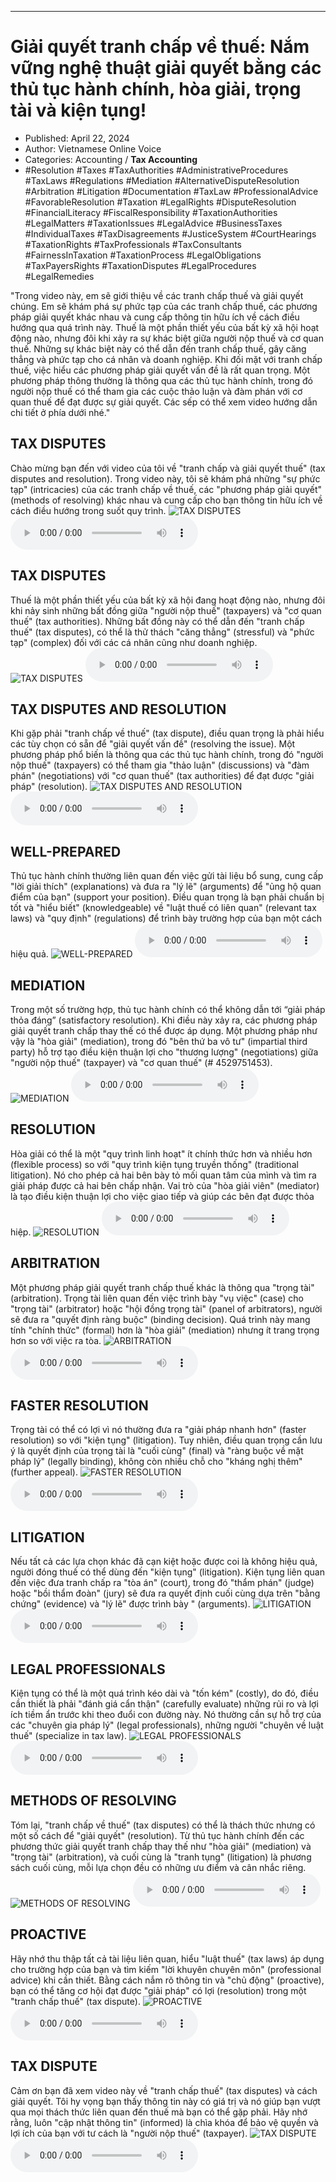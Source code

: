 
---

# Giải quyết tranh chấp về thuế: Nắm vững nghệ thuật giải quyết bằng các thủ tục hành chính, hòa giải, trọng tài và kiện tụng!

- Published: April 22, 2024
- Author: Vietnamese Online Voice
- Categories: Accounting / **Tax Accounting**
- #Resolution #Taxes #TaxAuthorities #AdministrativeProcedures #TaxLaws #Regulations #Mediation #AlternativeDisputeResolution #Arbitration #Litigation #Documentation #TaxLaw #ProfessionalAdvice #FavorableResolution #Taxation #LegalRights #DisputeResolution #FinancialLiteracy #FiscalResponsibility #TaxationAuthorities #LegalMatters #TaxationIssues #LegalAdvice #BusinessTaxes #IndividualTaxes #TaxDisagreements #JusticeSystem #CourtHearings #TaxationRights #TaxProfessionals #TaxConsultants #FairnessInTaxation #TaxationProcess #LegalObligations #TaxPayersRights #TaxationDisputes #LegalProcedures #LegalRemedies

"Trong video này, em sẽ giới thiệu về các tranh chấp thuế và giải quyết chúng. Em sẽ khám phá sự phức tạp của các tranh chấp thuế, các phương pháp giải quyết khác nhau và cung cấp thông tin hữu ích về cách điều hướng qua quá trình này. Thuế là một phần thiết yếu của bất kỳ xã hội hoạt động nào, nhưng đôi khi xảy ra sự khác biệt giữa người nộp thuế và cơ quan thuế. Những sự khác biệt này có thể dẫn đến tranh chấp thuế, gây căng thẳng và phức tạp cho cá nhân và doanh nghiệp. Khi đối mặt với tranh chấp thuế, việc hiểu các phương pháp giải quyết vấn đề là rất quan trọng. Một phương pháp thông thường là thông qua các thủ tục hành chính, trong đó người nộp thuế có thể tham gia các cuộc thảo luận và đàm phán với cơ quan thuế để đạt được sự giải quyết. Các sếp có thể xem video hướng dẫn chi tiết ở phía dưới nhé."


## TAX DISPUTES

Chào mừng bạn đến với video của tôi về "tranh chấp và giải quyết thuế" (tax disputes and resolution). Trong video này, tôi sẽ khám phá những "sự phức tạp" (intricacies) của các tranh chấp về thuế, các "phương pháp giải quyết" (methods of resolving) khác nhau và cung cấp cho bạn thông tin hữu ích về cách điều hướng trong suốt quy trình.
![TAX DISPUTES](https://http-archiver-apis-production-80.schnworks.com/storage/images/transitions/2024-04-22/transition--48780057330-Montserrat-Bold-7B1FA2.jpg)
<audio controls>
    <source src="https://http-archiver-apis-production-80.schnworks.com/storage/audio/file-17911955279.mp3" type="audio/mpeg">
</audio>



## TAX DISPUTES

Thuế là một phần thiết yếu của bất kỳ xã hội đang hoạt động nào, nhưng đôi khi nảy sinh những bất đồng giữa "người nộp thuế" (taxpayers) và "cơ quan thuế" (tax authorities). Những bất đồng này có thể dẫn đến "tranh chấp thuế" (tax disputes), có thể là thử thách "căng thẳng" (stressful) và "phức tạp" (complex) đối với các cá nhân cũng như doanh nghiệp.
![TAX DISPUTES](https://http-archiver-apis-production-80.schnworks.com/storage/images/transitions/2024-04-22/transition--28714680-Montserrat-Bold-303F9F.jpg)
<audio controls>
    <source src="https://http-archiver-apis-production-80.schnworks.com/storage/audio/file-17746198531.mp3" type="audio/mpeg">
</audio>



## TAX DISPUTES AND RESOLUTION

Khi gặp phải "tranh chấp về thuế" (tax dispute), điều quan trọng là phải hiểu các tùy chọn có sẵn để "giải quyết vấn đề" (resolving the issue). Một phương pháp phổ biến là thông qua các thủ tục hành chính, trong đó "người nộp thuế" (taxpayers) có thể tham gia "thảo luận" (discussions) và "đàm phán" (negotiations) với "cơ quan thuế" (tax authorities) để đạt được "giải pháp" (resolution).
![TAX DISPUTES AND RESOLUTION](https://http-archiver-apis-production-80.schnworks.com/storage/images/transitions/2024-04-22/transition-8485391804-Montserrat-SemiBold-880E4F.jpg)
<audio controls>
    <source src="https://http-archiver-apis-production-80.schnworks.com/storage/audio/file-44141656287.mp3" type="audio/mpeg">
</audio>



## WELL-PREPARED

Thủ tục hành chính thường liên quan đến việc gửi tài liệu bổ sung, cung cấp "lời giải thích" (explanations) và đưa ra "lý lẽ" (arguments) để "ủng hộ quan điểm của bạn" (support your position). Điều quan trọng là bạn phải chuẩn bị tốt và "hiểu biết" (knowledgeable) về "luật thuế có liên quan" (relevant tax laws) và "quy định" (regulations) để trình bày trường hợp của bạn một cách hiệu quả.
![WELL-PREPARED](https://http-archiver-apis-production-80.schnworks.com/storage/images/transitions/2024-04-22/transition-15113016933-Montserrat-ExtraBold-512DA8.jpg)
<audio controls>
    <source src="https://http-archiver-apis-production-80.schnworks.com/storage/audio/file-781410220.mp3" type="audio/mpeg">
</audio>



## MEDIATION

Trong một số trường hợp, thủ tục hành chính có thể không dẫn tới “giải pháp thỏa đáng” (satisfactory resolution). Khi điều này xảy ra, các phương pháp giải quyết tranh chấp thay thế có thể được áp dụng. Một phương pháp như vậy là "hòa giải" (mediation), trong đó "bên thứ ba vô tư" (impartial third party) hỗ trợ tạo điều kiện thuận lợi cho "thương lượng" (negotiations) giữa "người nộp thuế" (taxpayer) và "cơ quan thuế" (# 4529751453).
![MEDIATION](https://http-archiver-apis-production-80.schnworks.com/storage/images/transitions/2024-04-22/transition-4656142401-Montserrat-SemiBold-303F9F.jpg)
<audio controls>
    <source src="https://http-archiver-apis-production-80.schnworks.com/storage/audio/file-1043821637.mp3" type="audio/mpeg">
</audio>



## RESOLUTION

Hòa giải có thể là một "quy trình linh hoạt" ít chính thức hơn và nhiều hơn (flexible process) so với "quy trình kiện tụng truyền thống" (traditional litigation). Nó cho phép cả hai bên bày tỏ mối quan tâm của mình và tìm ra giải pháp được cả hai bên chấp nhận. Vai trò của "hòa giải viên" (mediator) là tạo điều kiện thuận lợi cho việc giao tiếp và giúp các bên đạt được thỏa hiệp.
![RESOLUTION](https://http-archiver-apis-production-80.schnworks.com/storage/images/transitions/2024-04-22/transition--19643603799-Montserrat-SemiBold-004895.jpg)
<audio controls>
    <source src="https://http-archiver-apis-production-80.schnworks.com/storage/audio/file-11640173795.mp3" type="audio/mpeg">
</audio>



## ARBITRATION

Một phương pháp giải quyết tranh chấp thuế khác là thông qua "trọng tài" (arbitration). Trọng tài liên quan đến việc trình bày "vụ việc" (case) cho "trọng tài" (arbitrator) hoặc "hội đồng trọng tài" (panel of arbitrators), người sẽ đưa ra "quyết định ràng buộc" (binding decision). Quá trình này mang tính "chính thức" (formal) hơn là "hòa giải" (mediation) nhưng ít trang trọng hơn so với việc ra tòa.
![ARBITRATION](https://http-archiver-apis-production-80.schnworks.com/storage/images/transitions/2024-04-22/transition-13977055462-Montserrat-SemiBold-283593.jpg)
<audio controls>
    <source src="https://http-archiver-apis-production-80.schnworks.com/storage/audio/file-8268795678.mp3" type="audio/mpeg">
</audio>



## FASTER RESOLUTION

Trọng tài có thể có lợi vì nó thường đưa ra "giải pháp nhanh hơn" (faster resolution) so với "kiện tụng" (litigation). Tuy nhiên, điều quan trọng cần lưu ý là quyết định của trọng tài là "cuối cùng" (final) và "ràng buộc về mặt pháp lý" (legally binding), không còn nhiều chỗ cho "kháng nghị thêm" (further appeal).
![FASTER RESOLUTION](https://http-archiver-apis-production-80.schnworks.com/storage/images/transitions/2024-04-22/transition--43573588309-Montserrat-Black-673AB7.jpg)
<audio controls>
    <source src="https://http-archiver-apis-production-80.schnworks.com/storage/audio/file-8679012497.mp3" type="audio/mpeg">
</audio>



## LITIGATION

Nếu tất cả các lựa chọn khác đã cạn kiệt hoặc được coi là không hiệu quả, người đóng thuế có thể dùng đến "kiện tụng" (litigation). Kiện tụng liên quan đến việc đưa tranh chấp ra "tòa án" (court), trong đó "thẩm phán" (judge) hoặc "bồi thẩm đoàn" (jury) sẽ đưa ra quyết định cuối cùng dựa trên "bằng chứng" (evidence) và "lý lẽ" được trình bày " (arguments).
![LITIGATION](https://http-archiver-apis-production-80.schnworks.com/storage/images/transitions/2024-04-22/transition--27569268974-Montserrat-Bold-7B1FA2.jpg)
<audio controls>
    <source src="https://http-archiver-apis-production-80.schnworks.com/storage/audio/file-21129458219.mp3" type="audio/mpeg">
</audio>



## LEGAL PROFESSIONALS

Kiện tụng có thể là một quá trình kéo dài và "tốn kém" (costly), do đó, điều cần thiết là phải "đánh giá cẩn thận" (carefully evaluate) những rủi ro và lợi ích tiềm ẩn trước khi theo đuổi con đường này. Nó thường cần sự hỗ trợ của các "chuyên gia pháp lý" (legal professionals), những người "chuyên về luật thuế" (specialize in tax law).
![LEGAL PROFESSIONALS](https://http-archiver-apis-production-80.schnworks.com/storage/images/transitions/2024-04-22/transition--8028479784-Montserrat-ExtraBold-673AB7.jpg)
<audio controls>
    <source src="https://http-archiver-apis-production-80.schnworks.com/storage/audio/file-52325273878.mp3" type="audio/mpeg">
</audio>



## METHODS OF RESOLVING

Tóm lại, "tranh chấp về thuế" (tax disputes) có thể là thách thức nhưng có một số cách để "giải quyết" (resolution). Từ thủ tục hành chính đến các phương thức giải quyết tranh chấp thay thế như "hòa giải" (mediation) và "trọng tài" (arbitration), và cuối cùng là "tranh tụng" (litigation) là phương sách cuối cùng, mỗi lựa chọn đều có những ưu điểm và cân nhắc riêng.
![METHODS OF RESOLVING](https://http-archiver-apis-production-80.schnworks.com/storage/images/transitions/2024-04-22/transition-13494726703-Montserrat-Regular-512DA8.jpg)
<audio controls>
    <source src="https://http-archiver-apis-production-80.schnworks.com/storage/audio/file-12293365975.mp3" type="audio/mpeg">
</audio>



## PROACTIVE

Hãy nhớ thu thập tất cả tài liệu liên quan, hiểu "luật thuế" (tax laws) áp dụng cho trường hợp của bạn và tìm kiếm "lời khuyên chuyên môn" (professional advice) khi cần thiết. Bằng cách nắm rõ thông tin và "chủ động" (proactive), bạn có thể tăng cơ hội đạt được "giải pháp" có lợi (resolution) trong một "tranh chấp thuế" (tax dispute).
![PROACTIVE](https://http-archiver-apis-production-80.schnworks.com/storage/images/transitions/2024-04-22/transition--13159827509-Montserrat-ExtraBold-9C27B0.jpg)
<audio controls>
    <source src="https://http-archiver-apis-production-80.schnworks.com/storage/audio/file-37230060762.mp3" type="audio/mpeg">
</audio>



## TAX DISPUTE

Cảm ơn bạn đã xem video này về "tranh chấp thuế" (tax disputes) và cách giải quyết. Tôi hy vọng bạn thấy thông tin này có giá trị và nó giúp bạn vượt qua mọi thách thức liên quan đến thuế mà bạn có thể gặp phải. Hãy nhớ rằng, luôn "cập nhật thông tin" (informed) là chìa khóa để bảo vệ quyền và lợi ích của bạn với tư cách là "người nộp thuế" (taxpayer).
![TAX DISPUTE](https://http-archiver-apis-production-80.schnworks.com/storage/images/transitions/2024-04-22/transition-36336669293-Montserrat-Black-880E4F.jpg)
<audio controls>
    <source src="https://http-archiver-apis-production-80.schnworks.com/storage/audio/file-316146475.mp3" type="audio/mpeg">
</audio>

